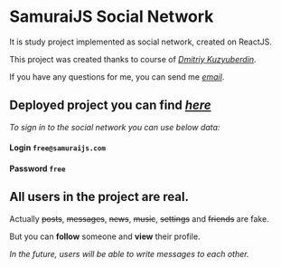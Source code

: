 # SamuraiJS Social Network

It is study project implemented as social network, created on ReactJS.

This project was created thanks to course of *[Dmitriy Kuzyuberdin](https://www.youtube.com/itkamasutra)*.

If you have any questions for me, you can send me *[email](roman290698@gmail.com)*.

## Deployed project you can find *[here](https://roman2998.github.io/react-social-network/)*

*To sign in to the social network you can use below data:*

#### Login `free@samuraijs.com`

#### Password `free`

## All users in the project are real.

Actually ~~posts~~, ~~messages~~, ~~news~~, ~~music~~, ~~settings~~ and ~~friends~~ are fake.

But you can **follow** someone and **view** their profile.

*In the future, users will be able to write messages to each other.* 
